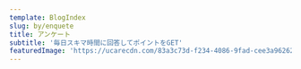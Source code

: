 ```yaml
---
template: BlogIndex
slug: by/enquete
title: アンケート
subtitle: '毎日スキマ時間に回答してポイントをGET'
featuredImage: 'https://ucarecdn.com/83a3c73d-f234-4086-9fad-cee3a9626230/'
---
```


